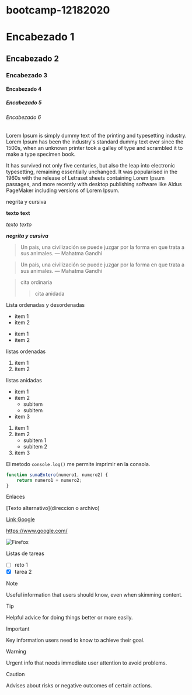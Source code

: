 # bootcamp-12182020

# Encabezado 1
## Encabezado 2
### Encabezado 3
#### Encabezado 4
##### Encabezado 5
###### Encabezado 6


Lorem Ipsum is simply dummy text of the printing and typesetting industry. Lorem Ipsum has been the industry's standard dummy text ever since the 1500s, when an unknown printer took a galley of type and scrambled it to make a type specimen book.

It has survived not only five centuries, but also the leap into electronic typesetting, remaining essentially unchanged. It was popularised in the 1960s with the release of Letraset sheets containing Lorem Ipsum passages, and more recently with desktop publishing software like Aldus PageMaker including versions of Lorem Ipsum.

negrita y cursiva

**texto**
__text__

*texto*
_texto_

**_negrita y cursiva_**

> Un país, una civilización se puede juzgar por la forma en que trata a sus animales.  — Mahatma Gandhi

> Un país, una civilización se puede juzgar por la forma en que trata a sus animales.  — Mahatma Gandhi

> cita ordinaria
>
>> cita anidada

Lista ordenadas y desordenadas

- item 1
- item 2

+ item 1
+ item 2

listas ordenadas

1. item 1
2. item 2

listas anidadas

+ item 1
+ item 2
    - subitem
    - subitem
+ item 3

1. item 1
2. item 2
    - subitem 1
    - subitem 2
3. item 3


El metodo `console.log()` me permite imprimir en la consola.

```js
function sumaEntero(numero1, numero2) {
    return numero1 + numero2;
}
```

Enlaces

[Texto alternativo](direccion o archivo)

[Link Google](https://www.google.com/)

<https://www.google.com/>

![Firefox](https://i.blogs.es/2ed433/firefox/840_560.jpg)

Listas de tareas

- [ ] reto 1
- [x] tarea 2

> [!NOTE]
> Useful information that users should know, even when skimming content.

> [!TIP]
> Helpful advice for doing things better or more easily.

> [!IMPORTANT]
> Key information users need to know to achieve their goal.

> [!WARNING]
> Urgent info that needs immediate user attention to avoid problems.

> [!CAUTION]
> Advises about risks or negative outcomes of certain actions.
